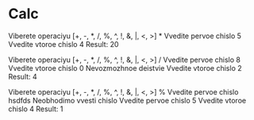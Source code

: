 # Calc
Viberete operaciyu [+, -, *, /, %, ^, !, &, |, <, >]
*
Vvedite pervoe chislo
5
Vvedite vtoroe chislo
4
Result: 20


Viberete operaciyu [+, -, *, /, %, ^, !, &, |, <, >]
/
Vvedite pervoe chislo
8
Vvedite vtoroe chislo
0
Nevozmozhnoe deistvie
Vvedite vtoroe chislo
2
Result: 4


Viberete operaciyu [+, -, *, /, %, ^, !, &, |, <, >]
%
Vvedite pervoe chislo
hsdfds
Neobhodimo vvesti chislo
Vvedite pervoe chislo
5
Vvedite vtoroe chislo
4
Result: 1
